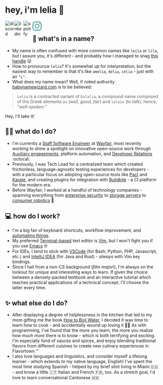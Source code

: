 # hey, i'm lelia 🍍

<a href="https://discord.gg/XTW52Kt">
  <img align="left" alt="discord" width="30px" src="https://raw.githubusercontent.com/lelia/peterthehan/master/assets/discord.svg" />
</a>
<a href="https://www.linkedin.com/in/le1ia/">
  <img align="left" alt="linkedin" width="30px" src="https://raw.githubusercontent.com/lelia/peterthehan/master/assets/linkedin.svg" />
</a>
<a href="https://open.spotify.com/user/bluenowhere?si=RIwlItGKSh6IkQkYCKfYyQ">
  <img align="left" alt="spotify" width="30px" src="https://raw.githubusercontent.com/lelia/peterthehan/master/assets/spotify.svg" />
</a>
<a href="https://www.instagram.com/le1ia">
  <img align="left" alt="instagram" width="30px" src="https://raw.githubusercontent.com/lelia/peterthehan/master/assets/instagram.svg" />
</a>
<br />

## 🤔 what's in a name?

- My name is often confused with more common names like `leila` or `lila`, but I assure you, it's different - and probably how I managed to snag [this handle](https://github.com/lelia) 😛
- How to pronounce `lelia`? It's somewhat up for interpretation, but the easiest way to remember is that it's like `amelia`, `delia`, `celia` - just with an `"L"`.
- What does my name mean? Well, if noted authority [babynamewizard.com](https://www.babynamewizard.com/baby-name/girl/lelia) is to be believed: 
> `Lelia` is a contracted variant of `Eulalia`, a compound name composed of the Greek elements `eu` (_well, good, fair_) and `lalein` (_to talk_): hence, "_well-spoken."_

Hey, I'll take it!

## 👩‍💻 what do I do?

- I'm currently a [Staff Software Engineer](https://www.linkedin.com/in/le1ia) at [Wayfair](https://github.com/wayfair), most recently working to shine a spotlight on innovative open-source work through [Auxiliary engagements](https://tech.wayfair.com/2020/06/what-is-auxiliary-engineering/), platform automation, and [Developer Relations](https://slack.engineering/defining-a-career-path-for-developer-relations/) :octocat:
- Previously, I was Tech Lead for a centralized team which created frictionless, language-agnostic testing experiences for developers - with a particular focus on adopting open-source tools like [Pact](https://github.com/pact-foundation) and [Karate](https://github.com/intuit/karate), and creating plugins for integration with [Buildkite](https://github.com/buildkite) - a CI platform for the modern era.
- Before Wayfair, I worked at a handful of technology companies - spanning everything from [enterprise security](https://www.sophos.com/) to [storage servers](https://editshare.com/) to [consumer robotics](http://jibo.com/) 🤖

## 💻 how do I work?

- I'm a big fan of keyboard shortcuts, workflow improvement, and [automating things](https://github.com/lelia/easy-mac).
- My preferred [Terminal-based](https://iterm2.com/) text editor is [Vim](https://www.vim.org/), but I won't fight you if you use [Emacs](https://www.gnu.org/software/emacs/) 🤓
- For IDEs, I tend to stick with [VSCode](https://github.com/microsoft/vscode) (for Bash, Python, PHP, Javascript, etc.) and [IntelliJ IDEA](https://www.jetbrains.com/idea/) (for Java and Rust) - _always_ with Vim key bindings.
- Since I hail from a non-CS background (_film major!_), I'm always on the lookout for unique and interesting ways to learn. If given the choice between a densely-packed textbook and an interactive tutorial which teaches practical applications of a technical concept, I'll choose the latter every time.

## ✨ what else do I do?

- After displaying a degree of helplessness in the kitchen that led to my mom gifting me the book [How to Boil Water](https://www.amazon.com/Boil-Water-Food-Network-Kitchens/dp/0696226863), I decided it was time to learn how to cook - and accidentally wound up loving it 👩‍🍳 As with programming, I've found that the more you learn, the more you realize how much _more_ there is to know - which is both terrifying and exciting. I'm especially fond of sauces and spices, and enjoy blending traditional flavors from different cuisines to create new culinary experiences in Flavortown ™️
- I also love languages and linguistics, and consider myself a lifelong learner - which extends to my native language, English! I've spent the most time studying Spanish - helped by my brief stint living in Miami 🇨🇺 - and know a little 🇮🇹 Italian and French 🇫🇷, too. As a stretch goal, I'd love to learn conversational Cantonese 🇭🇰
